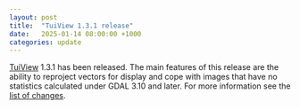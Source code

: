 ```yaml
---
layout: post
title:  "TuiView 1.3.1 release"
date:   2025-01-14 08:00:00 +1000
categories: update
---
```


[TuiView](https://tuiview.org/) 1.3.1 has been released. The main features of this
release are the ability to reproject vectors for display and cope with images that
have no statistics calculated under GDAL 3.10 and later.
For more information see the [list of changes](https://github.com/ubarsc/tuiview/blob/master/CHANGES.txt).
